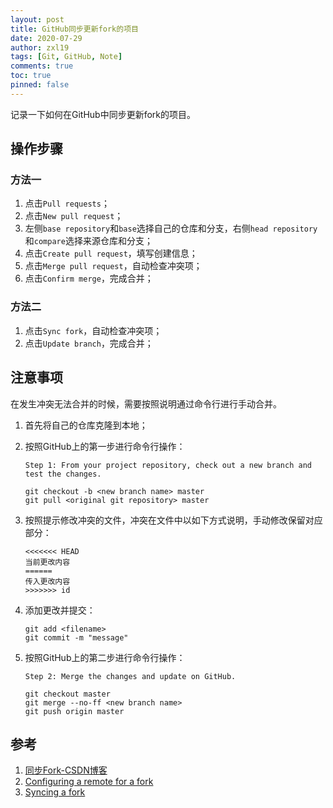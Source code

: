 ```yaml
---
layout: post
title: GitHub同步更新fork的项目
date: 2020-07-29
author: zxl19
tags: [Git, GitHub, Note]
comments: true
toc: true
pinned: false
---
```


记录一下如何在GitHub中同步更新fork的项目。

<!-- more -->

## 操作步骤

### 方法一

1. 点击`Pull requests`；
2. 点击`New pull request`；
3. 左侧`base repository`和`base`选择自己的仓库和分支，右侧`head repository`和`compare`选择来源仓库和分支；
4. 点击`Create pull request`，填写创建信息；
5. 点击`Merge pull request`，自动检查冲突项；
6. 点击`Confirm merge`，完成合并；

### 方法二

1. 点击`Sync fork`，自动检查冲突项；
2. 点击`Update branch`，完成合并；

## 注意事项

在发生冲突无法合并的时候，需要按照说明通过命令行进行手动合并。

1. 首先将自己的仓库克隆到本地；
2. 按照GitHub上的第一步进行命令行操作：

    ```text
    Step 1: From your project repository, check out a new branch and test the changes.
    ```

    ```shell
    git checkout -b <new branch name> master
    git pull <original git repository> master
    ```

3. 按照提示修改冲突的文件，冲突在文件中以如下方式说明，手动修改保留对应部分：

    ```text
    <<<<<<< HEAD
    当前更改内容
    ======
    传入更改内容
    >>>>>>> id
    ```

4. 添加更改并提交：

    ```shell
    git add <filename>
    git commit -m "message"
    ```

5. 按照GitHub上的第二步进行命令行操作：

    ```text
    Step 2: Merge the changes and update on GitHub.
    ```

    ```shell
    git checkout master
    git merge --no-ff <new branch name>
    git push origin master
    ```

## 参考

1. [同步Fork-CSDN博客](https://blog.csdn.net/qq1332479771/article/details/56087333)
2. [Configuring a remote for a fork](https://docs.github.com/en/github/collaborating-with-issues-and-pull-requests/configuring-a-remote-for-a-fork)
3. [Syncing a fork](https://docs.github.com/en/github/collaborating-with-issues-and-pull-requests/syncing-a-fork)
